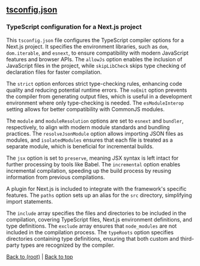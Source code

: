## [tsconfig.json](tsconfig.json)

### TypeScript configuration for a Next.js project

This `tsconfig.json` file configures the TypeScript compiler options for a Next.js project. It specifies the environment libraries, such as `dom`, `dom.iterable`, and `esnext`, to ensure compatibility with modern JavaScript features and browser APIs. The `allowJs` option enables the inclusion of JavaScript files in the project, while `skipLibCheck` skips type checking of declaration files for faster compilation.

The `strict` option enforces strict type-checking rules, enhancing code quality and reducing potential runtime errors. The `noEmit` option prevents the compiler from generating output files, which is useful in a development environment where only type-checking is needed. The `esModuleInterop` setting allows for better compatibility with CommonJS modules.

The `module` and `moduleResolution` options are set to `esnext` and `bundler`, respectively, to align with modern module standards and bundling practices. The `resolveJsonModule` option allows importing JSON files as modules, and `isolatedModules` ensures that each file is treated as a separate module, which is beneficial for incremental builds.

The `jsx` option is set to `preserve`, meaning JSX syntax is left intact for further processing by tools like Babel. The `incremental` option enables incremental compilation, speeding up the build process by reusing information from previous compilations.

A plugin for Next.js is included to integrate with the framework's specific features. The `paths` option sets up an alias for the `src` directory, simplifying import statements.

The `include` array specifies the files and directories to be included in the compilation, covering TypeScript files, Next.js environment definitions, and type definitions. The `exclude` array ensures that `node_modules` are not included in the compilation process. The `typeRoots` option specifies directories containing type definitions, ensuring that both custom and third-party types are recognized by the compiler.

[Back to (root)](#root) | [Back to top](#table-of-contents)

